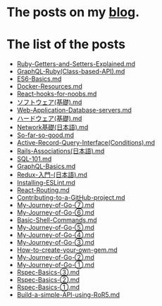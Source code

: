 # The posts on my [blog](https://k-sato1995.github.io/MyBlogFront/#/).

# The list of the posts

- [Ruby-Getters-and-Setters-Explained.md](https://github.com/K-Sato1995/BlogPosts/blob/master/Ruby-Getters-and-Setters-Explained.md)
- [GraphQL-Ruby(Class-based-API).md](https://github.com/K-Sato1995/BlogPosts/blob/master/GraphQL-Ruby(Class-based-API).md)
- [ES6-Basics.md](https://github.com/K-Sato1995/BlogPosts/blob/master/ES6-Basics.md)
- [Docker-Resources.md](https://github.com/K-Sato1995/BlogPosts/blob/master/Docker-Resources.md)
- [React-hooks-for-noobs.md](https://github.com/K-Sato1995/BlogPosts/blob/master/React-hooks-for-noobs.md)
- [ソフトウェア(基礎).md](https://github.com/K-Sato1995/BlogPosts/blob/master/ソフトウェア(基礎).md)
- [Web-Application-Database-servers.md](https://github.com/K-Sato1995/BlogPosts/blob/master/Web-Application-Database-servers.md)
- [ハードウェア(基礎).md](https://github.com/K-Sato1995/BlogPosts/blob/master/ハードウェア(基礎).md)
- [Network基礎(日本語).md](https://github.com/K-Sato1995/BlogPosts/blob/master/Network基礎(日本語).md)
- [So-far-so-good.md](https://github.com/K-Sato1995/BlogPosts/blob/master/So-far-so-good.md)
- [Active-Record-Query-Interface(Conditions).md](https://github.com/K-Sato1995/BlogPosts/blob/master/Active-Record-Query-Interface(Conditions).md)
- [Rails-Associations(日本語).md](https://github.com/K-Sato1995/BlogPosts/blob/master/Rails-Associations(日本語).md)
- [SQL-101.md](https://github.com/K-Sato1995/BlogPosts/blob/master/SQL-101.md)
- [GraphQL-Basics.md](https://github.com/K-Sato1995/BlogPosts/blob/master/GraphQL-Basics.md)
- [Redux-入門-(日本語).md](https://github.com/K-Sato1995/BlogPosts/blob/master/Redux-入門-(日本語).md)
- [Installing-ESLint.md](https://github.com/K-Sato1995/BlogPosts/blob/master/Installing-ESLint.md)
- [React-Routing.md](https://github.com/K-Sato1995/BlogPosts/blob/master/React-Routing.md)
- [Contributing-to-a-GitHub-project.md](https://github.com/K-Sato1995/BlogPosts/blob/master/Contributing-to-a-GitHub-project.md)
- [My-Journey-of-Go-⑦.md](https://github.com/K-Sato1995/BlogPosts/blob/master/My-Journey-of-Go-⑦.md)
- [My-Journey-of-Go-⑥.md](https://github.com/K-Sato1995/BlogPosts/blob/master/My-Journey-of-Go-⑥.md)
- [Basic-Shell-Commands.md](https://github.com/K-Sato1995/BlogPosts/blob/master/Basic-Shell-Commands.md)
- [My-Journey-of-Go-⑤.md](https://github.com/K-Sato1995/BlogPosts/blob/master/My-Journey-of-Go-⑤.md)
- [My-Journey-of-Go-④.md](https://github.com/K-Sato1995/BlogPosts/blob/master/My-Journey-of-Go-④.md)
- [My-Journey-of-Go-③.md](https://github.com/K-Sato1995/BlogPosts/blob/master/My-Journey-of-Go-③.md)
- [How-to-create-your-own-gem.md](https://github.com/K-Sato1995/BlogPosts/blob/master/How-to-create-your-own-gem.md)
- [My-Journey-of-Go-②.md](https://github.com/K-Sato1995/BlogPosts/blob/master/My-Journey-of-Go-②.md)
- [My-Journey-of-Go-①.md](https://github.com/K-Sato1995/BlogPosts/blob/master/My-Journey-of-Go-①.md)
- [Rspec-Basics-③.md](https://github.com/K-Sato1995/BlogPosts/blob/master/Rspec-Basics-③.md)
- [Rspec-Basics-②.md](https://github.com/K-Sato1995/BlogPosts/blob/master/Rspec-Basics-②.md)
- [Rspec-Basics-①.md](https://github.com/K-Sato1995/BlogPosts/blob/master/Rspec-Basics-①.md)
- [Build-a-simple-API-using-RoR5.md](https://github.com/K-Sato1995/BlogPosts/blob/master/Build-a-simple-API-using-RoR5.md)
